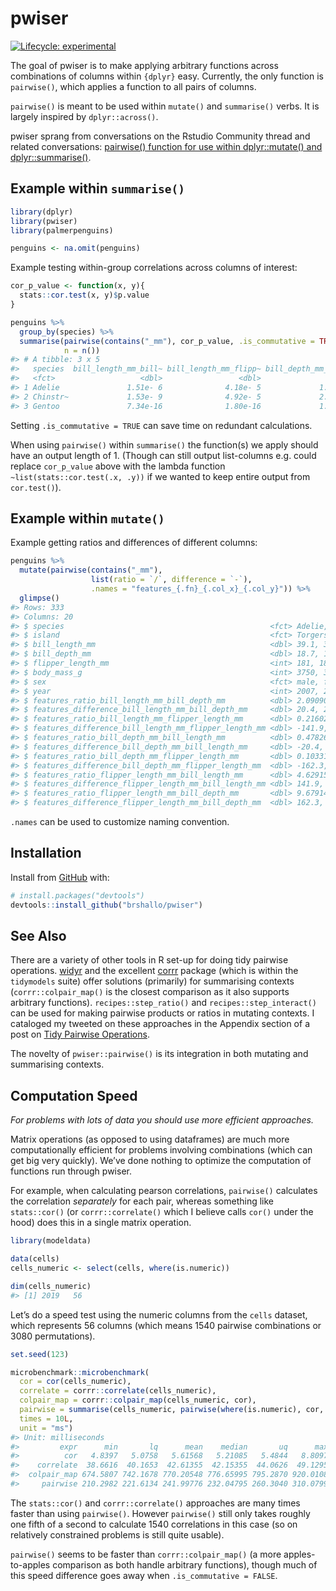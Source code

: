 
<!-- README.md is generated from README.Rmd. Please edit that file -->

# pwiser

<!-- badges: start -->

[![Lifecycle:
experimental](https://img.shields.io/badge/lifecycle-experimental-orange.svg)](https://lifecycle.r-lib.org/articles/stages.html#experimental)
<!-- badges: end -->

The goal of pwiser is to make applying arbitrary functions across
combinations of columns within `{dplyr}` easy. Currently, the only
function is `pairwise()`, which applies a function to all pairs of
columns.

`pairwise()` is meant to be used within `mutate()` and `summarise()`
verbs. It is largely inspired by `dplyr::across()`.

pwiser sprang from conversations on the Rstudio Community thread and
related conversations: [pairwise() function for use within
dplyr::mutate() and
dplyr::summarise()](https://community.rstudio.com/t/pairwise-function-for-use-within-dplyr-mutate-and-dplyr-summarise/94684).

## Example within `summarise()`

``` r
library(dplyr)
library(pwiser)
library(palmerpenguins)

penguins <- na.omit(penguins)
```

Example testing within-group correlations across columns of interest:

``` r
cor_p_value <- function(x, y){
  stats::cor.test(x, y)$p.value
}

penguins %>% 
  group_by(species) %>% 
  summarise(pairwise(contains("_mm"), cor_p_value, .is_commutative = TRUE),
            n = n())
#> # A tibble: 3 x 5
#>   species  bill_length_mm_bill~ bill_length_mm_flipp~ bill_depth_mm_flipp~     n
#>   <fct>                   <dbl>                 <dbl>                <dbl> <int>
#> 1 Adelie               1.51e- 6              4.18e- 5             1.34e- 4   146
#> 2 Chinstr~             1.53e- 9              4.92e- 5             2.16e- 7    68
#> 3 Gentoo               7.34e-16              1.80e-16             1.40e-19   119
```

Setting `.is_commutative = TRUE` can save time on redundant
calculations.

When using `pairwise()` within `summarise()` the function(s) we apply
should have an output length of 1. (Though can still output list-columns
e.g. could replace `cor_p_value` above with the lambda function
`~list(stats::cor.test(.x, .y))` if we wanted to keep entire output from
`cor.test()`).

<!-- You'll still need to render `README.Rmd` regularly, to keep `README.md` up-to-date. `devtools::build_readme()` is handy for this. You could also use GitHub Actions to re-render `README.Rmd` every time you push. An example workflow can be found here: <https://github.com/r-lib/actions/tree/master/examples>. -->

## Example within `mutate()`

Example getting ratios and differences of different columns:

``` r
penguins %>% 
  mutate(pairwise(contains("_mm"), 
                  list(ratio = `/`, difference = `-`),
                  .names = "features_{.fn}_{.col_x}_{.col_y}")) %>% 
  glimpse()
#> Rows: 333
#> Columns: 20
#> $ species                                              <fct> Adelie, Adelie, A~
#> $ island                                               <fct> Torgersen, Torger~
#> $ bill_length_mm                                       <dbl> 39.1, 39.5, 40.3,~
#> $ bill_depth_mm                                        <dbl> 18.7, 17.4, 18.0,~
#> $ flipper_length_mm                                    <int> 181, 186, 195, 19~
#> $ body_mass_g                                          <int> 3750, 3800, 3250,~
#> $ sex                                                  <fct> male, female, fem~
#> $ year                                                 <int> 2007, 2007, 2007,~
#> $ features_ratio_bill_length_mm_bill_depth_mm          <dbl> 2.090909, 2.27011~
#> $ features_difference_bill_length_mm_bill_depth_mm     <dbl> 20.4, 22.1, 22.3,~
#> $ features_ratio_bill_length_mm_flipper_length_mm      <dbl> 0.2160221, 0.2123~
#> $ features_difference_bill_length_mm_flipper_length_mm <dbl> -141.9, -146.5, -~
#> $ features_ratio_bill_depth_mm_bill_length_mm          <dbl> 0.4782609, 0.4405~
#> $ features_difference_bill_depth_mm_bill_length_mm     <dbl> -20.4, -22.1, -22~
#> $ features_ratio_bill_depth_mm_flipper_length_mm       <dbl> 0.10331492, 0.093~
#> $ features_difference_bill_depth_mm_flipper_length_mm  <dbl> -162.3, -168.6, -~
#> $ features_ratio_flipper_length_mm_bill_length_mm      <dbl> 4.629156, 4.70886~
#> $ features_difference_flipper_length_mm_bill_length_mm <dbl> 141.9, 146.5, 154~
#> $ features_ratio_flipper_length_mm_bill_depth_mm       <dbl> 9.679144, 10.6896~
#> $ features_difference_flipper_length_mm_bill_depth_mm  <dbl> 162.3, 168.6, 177~
```

`.names` can be used to customize naming convention.

## Installation

Install from [GitHub](https://github.com/) with:

``` r
# install.packages("devtools")
devtools::install_github("brshallo/pwiser")
```

## See Also

There are a variety of other tools in R set-up for doing tidy pairwise
operations. [widyr](https://github.com/dgrtwo/widyr) and the excellent
[corrr](https://github.com/tidymodels/corrr) package (which is within
the `tidymodels` suite) offer solutions (primarily) for summarising
contexts (`corrr::colpair_map()` is the closest comparison as it also
supports arbitrary functions). `recipes::step_ratio()` and
`recipes::step_interact()` can be used for making pairwise products or
ratios in mutating contexts. I cataloged my tweeted on these approaches
in the Appendix section of a post on [Tidy Pairwise
Operations](https://www.bryanshalloway.com/2020/06/03/tidy-2-way-column-combinations/#tweets).

The novelty of `pwiser::pairwise()` is its integration in both mutating
and summarising contexts.

## Computation Speed

*For problems with lots of data you should use more efficient
approaches.*

Matrix operations (as opposed to using dataframes) are much more
computationally efficient for problems involving combinations (which can
get big very quickly). We’ve done nothing to optimize the computation of
functions run through pwiser.

For example, when calculating pearson correlations, `pairwise()`
calculates the correlation *separately* for each pair, whereas something
like `stats::cor()` (or `corrr::correlate()` which I believe calls
`cor()` under the hood) does this in a single matrix operation.

``` r
library(modeldata)

data(cells)
cells_numeric <- select(cells, where(is.numeric))

dim(cells_numeric)
#> [1] 2019   56
```

Let’s do a speed test using the numeric columns from the `cells`
dataset, which represents 56 columns (which means 1540 pairwise
combinations or 3080 permutations).

``` r
set.seed(123)

microbenchmark::microbenchmark(
  cor = cor(cells_numeric),
  correlate = corrr::correlate(cells_numeric),
  colpair_map = corrr::colpair_map(cells_numeric, cor),
  pairwise = summarise(cells_numeric, pairwise(where(is.numeric), cor, .is_commutative = TRUE)),
  times = 10L,
  unit = "ms")
#> Unit: milliseconds
#>         expr      min       lq      mean    median       uq      max neval cld
#>          cor   4.8397   5.0758   5.61568   5.21085   5.4844   8.8097    10 a  
#>    correlate  38.6616  40.1653  42.61355  42.15355  44.0626  49.1295    10 a  
#>  colpair_map 674.5807 742.1678 770.20548 776.65995 795.2870 920.0108    10   c
#>     pairwise 210.2982 221.6134 241.99776 232.04795 260.3040 310.0799    10  b
```

The `stats::cor()` and `corrr::correlate()` approaches are many times
faster than using `pairwise()`. However `pairwise()` still only takes
roughly one fifth of a second to calculate 1540 correlations in this
case (so on relatively constrained problems is still quite usable).

`pairwise()` seems to be faster than `corrr::colpair_map()` (a more
apples-to-apples comparison as both handle arbitrary functions), though
much of this speed difference goes away when `.is_commutative = FALSE`.
